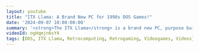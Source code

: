 ```yaml
---
layout: youtube
title: "ITX Llama: A Brand New PC for 1990s DOS Games!"
date: '2024-09-07 10:00:00:00'
summary: '<strong>The ITX Llama</strong> is a brand new PC, purpose built for playing old DOS games with no compromises.'
videoId: ogHqmjn6sY4
tags: [DOS, ITX Llama, Retrocomputing, Retrogaming, Videogames, Videos]
---
```

